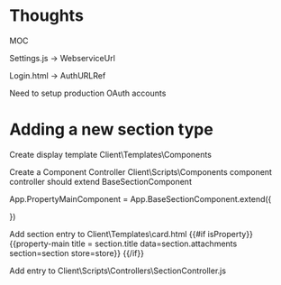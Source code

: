 Thoughts
========

MOC

﻿Settings.js -> WebserviceUrl

 Login.html -> AuthURLRef

 Need to setup production OAuth accounts


 Adding a new section type
========

 Create display template Client\Templates\Components

 Create a Component Controller Client\Scripts\Components component controller should extend BaseSectionComponent

 App.PropertyMainComponent = App.BaseSectionComponent.extend({

 })

 Add section entry to Client\Templates\card.html
   {{#if isProperty}}
     {{property-main title = section.title data=section.attachments section=section store=store}}
   {{/if}}

 Add entry to Client\Scripts\Controllers\SectionController.js

